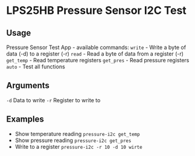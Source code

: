 # LPS25HB Pressure Sensor I2C Test

## Usage

Pressure Sensor Test App - available commands:
`write` - Write a byte of data (-d) to a register (-r)
`read` - Read a byte of data from a register (-r)
`get_temp` - Read temperature registers
`get_pres` - Read pressure registers
`auto` - Test all functions

## Arguments

`-d` Data to write
`-r` Register to write to

## Examples

- Show temperature reading
`pressure-i2c get_temp`
- Show pressure reading
`pressure-i2c get_pres`
- Write to a register
`pressure-i2c -r 10 -d 10 wirte`
